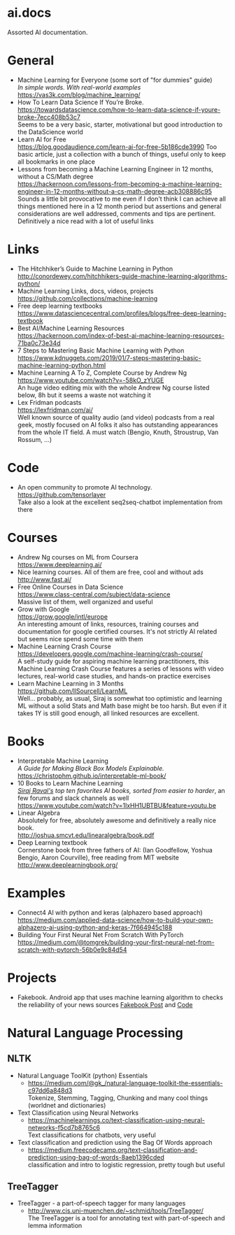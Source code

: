 # ai.docs
Assorted AI documentation.

# General
- Machine Learning for Everyone (some sort of "for dummies" guide)<br>
  _In simple words. With real-world examples_<br>
  https://vas3k.com/blog/machine_learning/
- How To Learn Data Science If You’re Broke.<br>
  https://towardsdatascience.com/how-to-learn-data-science-if-youre-broke-7ecc408b53c7 <br>
  Seems to be a very basic, starter, motivational but good introduction to the DataScience world
- Learn AI for Free<br>
  https://blog.goodaudience.com/learn-ai-for-free-5b186cde3990
  Too basic article, just a collection with a bunch of things, useful only to keep all bookmarks in one place
- Lessons from becoming a Machine Learning Engineer in 12 months, without a CS/Math degree<br>
  https://hackernoon.com/lessons-from-becoming-a-machine-learning-engineer-in-12-months-without-a-cs-math-degree-acb308886c95
  Sounds a little bit provocative to me even if I don't think I can achieve all things mentioned here 
  in a 12 month period but assertions and general considerations are well addressed, comments and tips are pertinent.
  Definitively a nice read with a lot of useful links

# Links
- The Hitchhiker’s Guide to Machine Learning in Python  
  http://conordewey.com/hitchhikers-guide-machine-learning-algorithms-python/
- Machine Learning Links, docs, videos, projects  
  https://github.com/collections/machine-learning
- Free deep learning textbooks  
  https://www.datasciencecentral.com/profiles/blogs/free-deep-learning-textbook
- Best AI/Machine Learning Resources  
  https://hackernoon.com/index-of-best-ai-machine-learning-resources-71ba0c73e34d
- 7 Steps to Mastering Basic Machine Learning with Python  
  https://www.kdnuggets.com/2019/01/7-steps-mastering-basic-machine-learning-python.html
- Machine Learning A To Z, Complete Course by Andrew Ng  
  https://www.youtube.com/watch?v=-58kO_zYUGE  
  An huge video editing mix with the whole Andrew Ng course listed below, 8h but it seems a waste not watching it
- Lex Fridman podcasts  
  https://lexfridman.com/ai/  
  Well known source of quality audio (and video) podcasts from a real geek, mostly focused on AI folks it also has
  outstanding appearances from the whole IT field. A must watch (Bengio, Knuth, Stroustrup, Van Rossum, ...)

# Code
- An open community to promote AI technology.<br>
  https://github.com/tensorlayer <br>
  Take also a look at the excellent seq2seq-chatbot implementation from there

# Courses
- Andrew Ng courses on ML from Coursera<br>
  https://www.deeplearning.ai/ 
- Nice learning courses. All of them are free, cool and without ads<br>
  http://www.fast.ai/
- Free Online Courses in Data Science<br>
  https://www.class-central.com/subject/data-science <br>
  Massive list of them, well organized and useful
- Grow with Google<br>
  https://grow.google/intl/europe<br>
  An interesting amount of links, resources, training courses and documentation for google certified courses.
  It's not strictly AI related but seems nice spend some time with them
- Machine Learning Crash Course<br>
  https://developers.google.com/machine-learning/crash-course/<br>
  A self-study guide for aspiring machine learning practitioners, this Machine Learning Crash Course features
  a series of lessons with video lectures, real-world case studies, and hands-on practice exercises
- Learn Machine Learning in 3 Months  
  https://github.com/llSourcell/LearnML  
  Well... probably, as usual, Siraj is somewhat too optimistic and learning ML without a solid Stats and Math base
  might be too harsh. But even if it takes 1Y is still good enough, all linked resources are excellent.


# Books
- Interpretable Machine Learning<br>
  <em>A Guide for Making Black Box Models Explainable.</em><br>
  https://christophm.github.io/interpretable-ml-book/
- 10 Books to Learn Machine Learning<br>
  <em>[Siraj Raval's](https://www.youtube.com/channel/UCWN3xxRkmTPmbKwht9FuE5A) top ten favorites AI books, sorted from easier to harder</em>, 
  an few forums and slack channels as well<br>
  https://www.youtube.com/watch?v=1lxHH1UBTBU&feature=youtu.be
- Linear Algebra  
  Absolutely for free, absolutely awesome and definitively a really nice book.  
  http://joshua.smcvt.edu/linearalgebra/book.pdf
- Deep Learning textbook  
  Cornerstone book from three fathers of AI: (Ian Goodfellow, Yoshua Bengio, Aaron Courville), free reading from MIT website  
  http://www.deeplearningbook.org/

# Examples
- Connect4 AI with python and keras (alphazero based approach)  
  https://medium.com/applied-data-science/how-to-build-your-own-alphazero-ai-using-python-and-keras-7f664945c188
- Building Your First Neural Net From Scratch With PyTorch  
  https://medium.com/@tomgrek/building-your-first-neural-net-from-scratch-with-pytorch-56b0e9c84d54

# Projects
- Fakebook. Android app that uses machine learning algorithm to checks the reliability of your news sources 
  [Fakebook Post](https://devpost.com/software/fakebook-uk8m09) and
  [Code](https://github.com/hi2nithya/FakeBook)

# Natural Language Processing
## NLTK
- Natural Language ToolKit (python) Essentials
  - https://medium.com/@gk_/natural-language-toolkit-the-essentials-c97dd6a848d3<br>
    Tokenize, Stemming, Tagging, Chunking and many cool things (worldnet and dictionaries)
- Text Classification using Neural Networks
  - https://machinelearnings.co/text-classification-using-neural-networks-f5cd7b8765c6<br>
    Text classifications for chatbots, very useful
- Text classification and prediction using the Bag Of Words approach
  - https://medium.freecodecamp.org/text-classification-and-prediction-using-bag-of-words-8aeb1396cded<br>
    classification and intro to logistic regression, pretty tough but useful
## TreeTagger
- TreeTagger - a part-of-speech tagger for many languages
  - http://www.cis.uni-muenchen.de/~schmid/tools/TreeTagger/<br>
    The TreeTagger is a tool for annotating text with part-of-speech and lemma information
